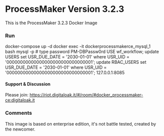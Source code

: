 # ProcessMaker Version 3.2.3
This is the ProcessMaker 3.2.3 Docker Image

### Run
docker-compose up -d
docker exec -it dockerprocessmakerce_mysql_1 bash
mysql -p # type password PM-DBPassw0rd
USE wf_workflow;
update USERS set USR_DUE_DATE = '2030-01-01' where USR_UID = '00000000000000000000000000000001';
update RBAC_USERS set USR_DUE_DATE = '2030-01-01' where USR_UID = '00000000000000000000000000000001';
127.0.0.1:8085

#### Support & Discussion
Please join: https://riot.digitaloak.it/#/room/#docker_processmaker-ce:digitaloak.it

### Comments
This image is based on enterprise edition, it's not battle tested, created by the newcomer.
